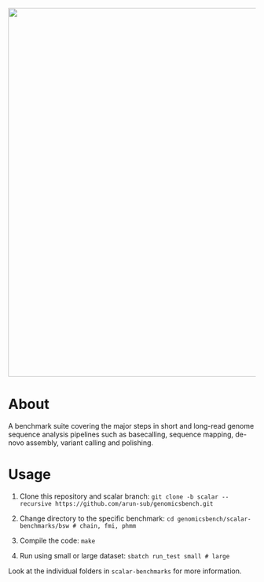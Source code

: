 <p align="center"><img src="https://github.com/arun-sub/punnet/blob/master/img/GenomicsBenchLogo-Colored.png" width="750"></p>

# About

A benchmark suite covering the major steps in short and long-read genome sequence analysis pipelines such as basecalling, sequence mapping, de-novo assembly, variant calling and polishing.

# Usage

1) Clone this repository and scalar branch:
`git clone -b scalar --recursive https://github.com/arun-sub/genomicsbench.git`

2) Change directory to the specific benchmark:
`cd genomicsbench/scalar-benchmarks/bsw # chain, fmi, phmm`

3) Compile the code:
`make`

4) Run using small or large dataset:
`sbatch run_test small # large`

Look at the individual folders in `scalar-benchmarks` for more information.
